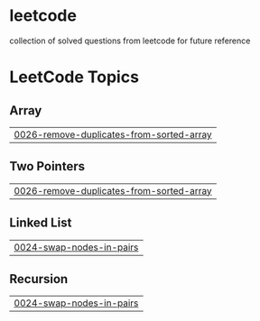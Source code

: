 # leetcode
collection of solved questions from leetcode for future reference

<!---LeetCode Topics Start-->
# LeetCode Topics
## Array
|  |
| ------- |
| [0026-remove-duplicates-from-sorted-array](https://github.com/aryaakshirsagar/leetcode/tree/master/0026-remove-duplicates-from-sorted-array) |
## Two Pointers
|  |
| ------- |
| [0026-remove-duplicates-from-sorted-array](https://github.com/aryaakshirsagar/leetcode/tree/master/0026-remove-duplicates-from-sorted-array) |
## Linked List
|  |
| ------- |
| [0024-swap-nodes-in-pairs](https://github.com/aryaakshirsagar/leetcode/tree/master/0024-swap-nodes-in-pairs) |
## Recursion
|  |
| ------- |
| [0024-swap-nodes-in-pairs](https://github.com/aryaakshirsagar/leetcode/tree/master/0024-swap-nodes-in-pairs) |
<!---LeetCode Topics End-->